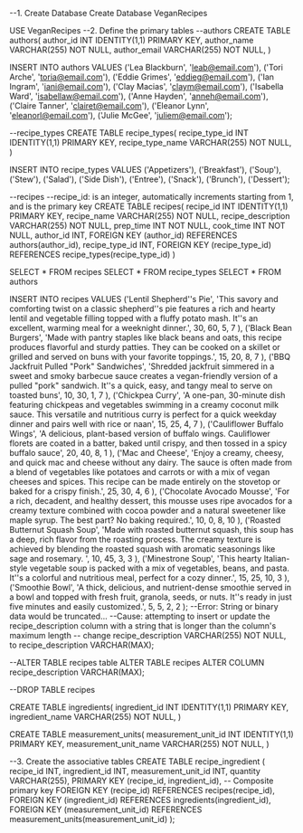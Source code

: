 --1. Create Database
Create Database VeganRecipes

USE VeganRecipes
--2. Define the primary tables
--authors
CREATE TABLE authors(
author_id INT IDENTITY(1,1) PRIMARY KEY,
author_name VARCHAR(255) NOT NULL,
author_email VARCHAR(255) NOT NULL,
)

INSERT INTO authors
VALUES
    ('Lea Blackburn', 'leab@email.com'),
    ('Tori Arche', 'toria@email.com'),
    ('Eddie Grimes', 'eddieg@email.com'),
    ('Ian Ingram', 'iani@email.com'),
    ('Clay Macias', 'claym@email.com'),
    ('Isabella Ward', 'isabellaw@email.com'),
    ('Anne Hayden', 'anneh@email.com'),
    ('Claire Tanner', 'clairet@email.com'),
    ('Eleanor Lynn', 'eleanorl@email.com'),
    ('Julie McGee', 'juliem@email.com');

--recipe_types
CREATE TABLE recipe_types(
recipe_type_id INT IDENTITY(1,1) PRIMARY KEY,
recipe_type_name VARCHAR(255) NOT NULL,
)

INSERT INTO recipe_types
VALUES
    ('Appetizers'),
    ('Breakfast'),
    ('Soup'),
    ('Stew'),
    ('Salad'),
    ('Side Dish'),
    ('Entree'),
    ('Snack'),
    ('Brunch'),
    ('Dessert');


--recipes
--recipe_id:  is an integer, automatically increments starting from 1, and is the primary key
CREATE TABLE recipes(
recipe_id INT IDENTITY(1,1) PRIMARY KEY,
recipe_name VARCHAR(255) NOT NULL,
recipe_description VARCHAR(255) NOT NULL,
prep_time INT NOT NULL,
cook_time INT NOT NULL,
author_id INT,
FOREIGN KEY (author_id) REFERENCES authors(author_id),
recipe_type_id INT,
FOREIGN KEY (recipe_type_id) REFERENCES recipe_types(recipe_type_id)
)



SELECT * FROM recipes
SELECT * FROM recipe_types
SELECT * FROM authors

INSERT INTO recipes
VALUES
    ('Lentil Shepherd''s Pie', 
    'This savory and comforting twist on a classic shepherd''s pie features a rich and hearty lentil and vegetable filling topped with a fluffy potato mash. It''s an excellent, warming meal for a weeknight dinner.',
    30,
    60,
    5,
    7
    ),
    ('Black Bean Burgers',
    'Made with pantry staples like black beans and oats, this recipe produces flavorful and sturdy patties. They can be cooked on a skillet or grilled and served on buns with your favorite toppings.',
    15,
    20,
    8,
    7
    ),
    ('BBQ Jackfruit Pulled "Pork" Sandwiches',
    'Shredded jackfruit simmered in a sweet and smoky barbecue sauce creates a vegan-friendly version of a pulled "pork" sandwich. It''s a quick, easy, and tangy meal to serve on toasted buns',
    10,
    30,
    1,
    7
    ),
    ('Chickpea Curry',
    'A one-pan, 30-minute dish featuring chickpeas and vegetables swimming in a creamy coconut milk sauce. This versatile and nutritious curry is perfect for a quick weekday dinner and pairs well with rice or naan',
    15,
    25,
    4,
    7
    ),
    ('Cauliflower Buffalo Wings',
    'A delicious, plant-based version of buffalo wings. Cauliflower florets are coated in a batter, baked until crispy, and then tossed in a spicy buffalo sauce',
    20,
    40,
    8,
    1
    ),
    ('Mac and Cheese',
    'Enjoy a creamy, cheesy, and quick mac and cheese without any dairy. The sauce is often made from a blend of vegetables like potatoes and carrots or with a mix of vegan cheeses and spices. This recipe can be made entirely on the stovetop or baked for a crispy finish.',
    25,
    30,
    4,
    6
    ),
    ('Chocolate Avocado Mousse',
    'For a rich, decadent, and healthy dessert, this mousse uses ripe avocados for a creamy texture combined with cocoa powder and a natural sweetener like maple syrup. The best part? No baking required.',
    10,
    0,
    8,
    10
    ),
    ('Roasted Butternut Squash Soup',
    'Made with roasted butternut squash, this soup has a deep, rich flavor from the roasting process. The creamy texture is achieved by blending the roasted squash with aromatic seasonings like sage and rosemary. ',
    10,
    45,
    3,
    3
    ),
    ('Minestrone Soup',
    'This hearty Italian-style vegetable soup is packed with a mix of vegetables, beans, and pasta. It''s a colorful and nutritious meal, perfect for a cozy dinner.',
    15,
    25,
    10,
    3
    ),
    ('Smoothie Bowl',
    'A thick, delicious, and nutrient-dense smoothie served in a bowl and topped with fresh fruit, granola, seeds, or nuts. It''s ready in just five minutes and easily customized.',
    5,
    5,
    2,
    2
    );
--Error: String or binary data would be truncated...
--Cause: attempting to insert or update the recipe_description column with a string that is longer than the column's maximum length
-- change recipe_description VARCHAR(255) NOT NULL, to recipe_description VARCHAR(MAX);

--ALTER TABLE recipes table
ALTER TABLE recipes
ALTER COLUMN recipe_description VARCHAR(MAX);


--DROP TABLE recipes

CREATE TABLE ingredients(
ingredient_id INT IDENTITY(1,1) PRIMARY KEY,
ingredient_name VARCHAR(255) NOT NULL,
)

CREATE TABLE measurement_units(
measurement_unit_id INT IDENTITY(1,1) PRIMARY KEY,
measurement_unit_name VARCHAR(255) NOT NULL,
)

--3. Create the associative tables
CREATE TABLE recipe_ingredient (
    recipe_id INT,
    ingredient_id INT,
    measurement_unit_id INT,
    quantity VARCHAR(255),
    PRIMARY KEY (recipe_id, ingredient_id), -- Composite primary key
    FOREIGN KEY (recipe_id) REFERENCES recipes(recipe_id),
    FOREIGN KEY (ingredient_id) REFERENCES ingredients(ingredient_id),
    FOREIGN KEY (measurement_unit_id) REFERENCES measurement_units(measurement_unit_id)
);

